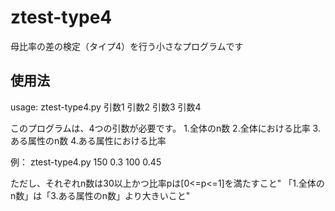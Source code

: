 # ztest-type4
母比率の差の検定（タイプ4）を行う小さなプログラムです

## 使用法
usage: ztest-type4.py 引数1 引数2 引数3 引数4

このプログラムは、4つの引数が必要です。
1.全体のn数 2.全体における比率 3.ある属性のn数 4.ある属性における比率

例： ztest-type4.py 150 0.3 100 0.45

ただし、それぞれn数は30以上かつ比率pは[0<=p<=1]を満たすこと"
「1.全体のn数」は「3.ある属性のn数」より大きいこと"